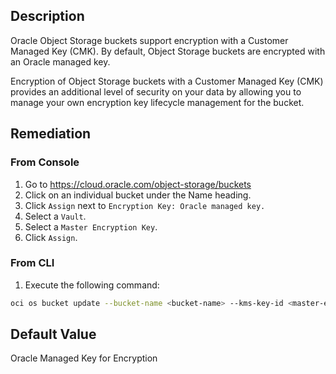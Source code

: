 ## Description

Oracle Object Storage buckets support encryption with a Customer Managed Key (CMK). By default, Object Storage buckets are encrypted with an Oracle managed key.

Encryption of Object Storage buckets with a Customer Managed Key (CMK) provides an additional level of security on your data by allowing you to manage your own encryption key lifecycle management for the bucket.

## Remediation

### From Console

1. Go to https://cloud.oracle.com/object-storage/buckets
2. Click on an individual bucket under the Name heading.
3. Click `Assign` next to `Encryption Key: Oracle managed key.`
4. Select a `Vault`.
5. Select a `Master Encryption Key`.
6. Click `Assign`.

### From CLI

1. Execute the following command:

```bash
oci os bucket update --bucket-name <bucket-name> --kms-key-id <master-encryption-key-id>
```

## Default Value

Oracle Managed Key for Encryption